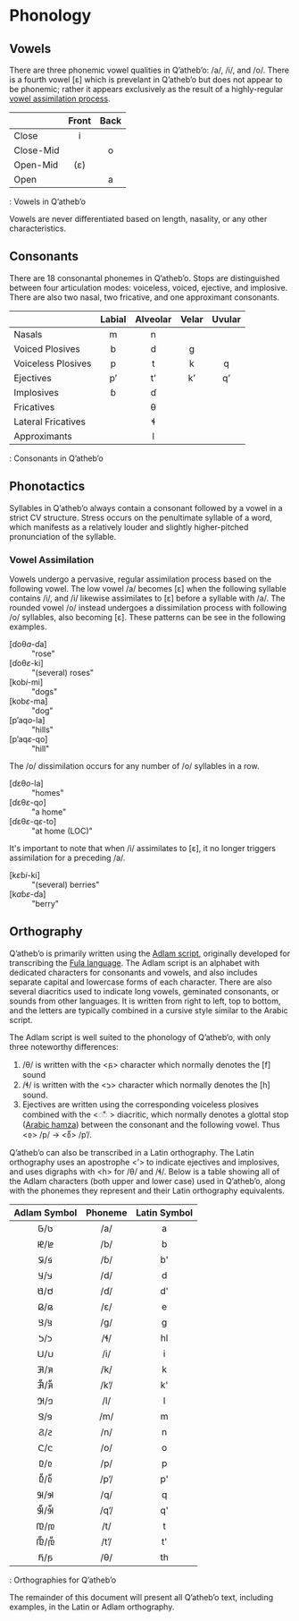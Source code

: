 # Phonology

## Vowels

There are three phonemic vowel qualities in Qʼathebʼo: /a/, /i/, and /o/.  There is a fourth vowel \[ɛ\] which is prevelant in Qʼathebʼo but does not appear to be phonemic; rather it appears exclusively as the result of a highly-regular [vowel assimilation process](#vowel-assimilation).

|           | Front | Back |
|---        |:---:  |:---: |
| Close     | i     |      |
| Close-Mid |       | o    |
| Open-Mid  | (ɛ)   |      |
| Open      |       | a    |
: Vowels in Qʼathebʼo

Vowels are never differentiated based on length, nasality, or any other characteristics.

## Consonants

There are 18 consonantal phonemes in Qʼathebʼo.  Stops are distinguished between four articulation modes: voiceless, voiced, ejective, and implosive.  There are also two nasal, two fricative, and one approximant consonants.

|                    | Labial | Alveolar | Velar | Uvular |
|---                 |:---:   |:---:     |:---:  |:---:   |
| Nasals             | m      | n        |       |        |
| Voiced Plosives    | b      | d        | g     |        |
| Voiceless Plosives | p      | t        | k     | q      |
| Ejectives          | pʼ     | tʼ       | kʼ    | qʼ     |
| Implosives         | ɓ      | ɗ        |       |        |
| Fricatives         |        | θ        |       |        |
| Lateral Fricatives |        | ɬ        |       |        |
| Approximants       |        | l        |       |        |
: Consonants in Qʼathebʼo

## Phonotactics

Syllables in Qʼathebʼo always contain a consonant followed by a vowel in a strict CV structure.  Stress occurs on the penultimate syllable of a word, which manifests as a relatively louder and slightly higher-pitched pronunciation of the syllable.

### Vowel Assimilation

Vowels undergo a pervasive, regular assimilation process based on the following vowel.  The low vowel /a/ becomes \[ɛ\] when the following syllable contains /i/, and /i/ likewise assimilates to \[ɛ\] before a syllable with /a/.  The rounded vowel /o/ instead undergoes a dissimilation process with following /o/ syllables, also becoming \[ɛ\].  These patterns can be see in the following examples.

<dl class="comparison col4">
<dt>[ɗoθ<em>a</em>-ɗa]</dt> <dd>"rose"</dd>
<dt>[ɗoθ<em>ɛ</em>-ki]</dt> <dd>"(several) roses"</dd>
<dt>[kob<em>i</em>-mi]</dt> <dd>"dogs"</dd>
<dt>[kob<em>ɛ</em>-ma]</dt> <dd>"dog"</dd>
<dt>[pʼaq<em>o</em>-la]</dt> <dd>"hills"</dd>
<dt>[pʼaq<em>ɛ</em>-qo]</dt> <dd>"hill"</dd>
</dl>

The /o/ dissimilation occurs for any number of /o/ syllables in a row.

<dl class="comparison col2">
<dt>[ɗɛθ<em>o</em>-la]</dt> <dd>"homes"</dd>
<dt>[ɗɛθ<em>ɛ</em>-q<em>o</em>]</dt> <dd>"a home"</dd>
<dt>[ɗɛθ<em>ɛ</em>-q<em>ɛ</em>-to]</dt> <dd>"at home (<abbr>LOC</abbr>)"</dd>
</dl>

It's important to note that when /i/ assimilates to \[ɛ\], it no longer triggers assimilation for a preceding /a/.

<dl class="comparison col4">
<dt>[k<em>ɛ</em>ɓ<em>i</em>-ki]</dt> <dd>"(several) berries"</dd>
<dt>[k<em>a</em>ɓ<em>ɛ</em>-ɗa]</dt> <dd>"berry"</dd>
</dl>

## Orthography

Qʼathebʼo is primarily written using the [Adlam script](https://en.wikipedia.org/wiki/Adlam_script), originally developed for transcribing the [Fula language](https://en.wikipedia.org/wiki/Fula_language).  The Adlam script is an alphabet with dedicated characters for consonants and vowels, and also includes separate capital and lowercase forms of each character. There are also several diacritics used to indicate long vowels, geminated consonants, or sounds from other languages.  It is written from right to left, top to bottom, and the letters are typically combined in a cursive style similar to the Arabic script.

The Adlam script is well suited to the phonology of Qʼathebʼo, with only three noteworthy differences: 

1. /θ/ is written with the <𞤬> character which normally denotes the \[f\] sound
1. /ɬ/ is written with the <𞤸> character which normally denotes the \[h\] sound.
1. Ejectives are written using the corresponding voiceless plosives combined with the <◌𞥇 > diacritic, which normally denotes a glottal stop ([Arabic hamza](https://en.wikipedia.org/wiki/Hamza)) between the consonant and the following vowel.  Thus <𞤨> /p/ → <𞤨𞥇> /pʼ/.

Qʼathebʼo can also be transcribed in a Latin orthography.  The Latin orthography uses an apostrophe <ʼ> to indicate ejectives and implosives, and uses digraphs with \<h\> for /θ/ and /ɬ/.  Below is a table showing all of the Adlam characters (both upper and lower case) used in Qʼathebʼo, along with the phonemes they represent and their Latin orthography equivalents.

| Adlam Symbol | Phoneme | Latin Symbol |
|:---:         |:---:    |:---:         |
| 𞤢/𞤀          | /a/     | a            |
| 𞤦/𞤄          | /b/     | b            |
| 𞤩/𞤇          | /ɓ/     | b'           |
| 𞤣/𞤁          | /d/     | d            |
| 𞤯/𞤍          | /ɗ/     | d'           |
| 𞤫/𞤉          | /ɛ/     | e            |
| 𞤺/𞤘          | /g/     | g            |
| 𞤸/𞤖          | /ɬ/     | hl           |
| 𞤭/𞤋          | /i/     | i            |
| 𞤳/𞤑          | /k/     | k            |
| 𞤳𞥇/𞤑𞥇          | /kʼ/    | k'           |
| 𞤤/𞤂          | /l/     | l            |
| 𞤥/𞤃          | /m/     | m            |
| 𞤲/𞤐          | /n/     | n            |
| 𞤮/𞤌          | /o/     | o            |
| 𞤨/𞤆          | /p/     | p            |
| 𞤨𞥇/𞤆𞥇          | /pʼ/    | p'           |
| 𞤹/𞤗          | /q/     | q            |
| 𞤹𞥇/𞤗𞥇          | /qʼ/    | q'           |
| 𞤼/𞤚          | /t/     | t            |
| 𞤼𞥇/𞤚𞥇          | /tʼ/    | t'           |
| 𞤬/𞤊          | /θ/     | th           |
: Orthographies for Qʼathebʼo

The remainder of this document will present all Qʼathebʼo text, including examples, in the Latin or Adlam orthography.

